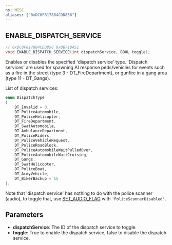```yaml
---
ns: MISC
aliases: ["0xDC0F817884CDD856"]
---
```

## ENABLE_DISPATCH_SERVICE

```c
// 0xDC0F817884CDD856 0x0B710A51
void ENABLE_DISPATCH_SERVICE(int dispatchService, BOOL toggle);
```

Enables or disables the specified 'dispatch service' type. 'Dispatch services' are used for spawning AI response peds/vehicles for events such as a fire in the street (type 3 - DT_FireDepartment), or gunfire in a gang area (type 11 - DT_Gangs).

List of dispatch services:

```cpp
enum DispatchType
{
	DT_Invalid = 0,
	DT_PoliceAutomobile,
	DT_PoliceHelicopter,
	DT_FireDepartment,
	DT_SwatAutomobile,
	DT_AmbulanceDepartment,
	DT_PoliceRiders,
	DT_PoliceVehicleRequest,
	DT_PoliceRoadBlock,
	DT_PoliceAutomobileWaitPulledOver,
	DT_PoliceAutomobileWaitCruising,
	DT_Gangs,
	DT_SwatHelicopter,
	DT_PoliceBoat,
	DT_ArmyVehicle,
	DT_BikerBackup = 15
};
```

Note that 'dispatch service' has nothing to do with the police scanner (audio), to toggle that, use [SET_AUDIO_FLAG](#_0xB9EFD5C25018725A) with `'PoliceScannerDisabled'`.

## Parameters
* **dispatchService**: The ID of the dispatch service to toggle.
* **toggle**: True to enable the dispatch service, false to disable the dispatch service.

